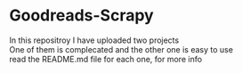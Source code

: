# Goodreads-Scrapy
In this repositroy I have uploaded two projects<br>
One of them is complecated and the other one is easy to use<br>
read the README.md file for each one, for more info
